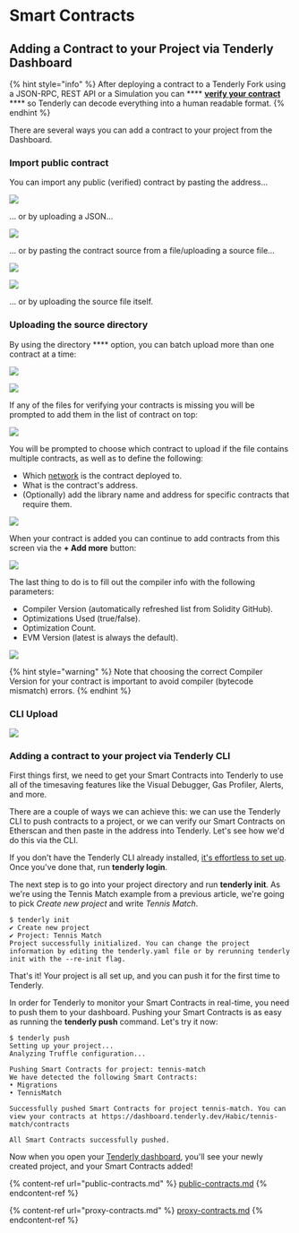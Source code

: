 # Smart Contracts

## Adding a Contract to your Project via Tenderly Dashboard

{% hint style="info" %}
After deploying a contract to a Tenderly Fork using a JSON-RPC, REST API or a Simulation you can **** [**verify your contract**](../verifying-a-smart-contract.md) **** so Tenderly can decode everything into a human readable format.
{% endhint %}

There are several ways you can add a contract to your project from the Dashboard.

### Import public contract

&#x20;You can import any public (verified) contract by pasting the address...

![](<../../.gitbook/assets/Screenshot 2021-10-14 at 16.02.53.png>)

... or by uploading a JSON...

![](<../../.gitbook/assets/Screenshot 2021-10-14 at 16.03.54.png>)

... or by pasting the contract source from a file/uploading a source file...

![](<../../.gitbook/assets/Screenshot 2021-10-21 at 12.51.18.png>)

![](<../../.gitbook/assets/Screenshot 2021-10-14 at 16.05.42.png>)

... or by uploading the source file itself.

### Uploading the source directory

By using the directory **** option, you can batch upload more than one contract at a time:

![](<../../.gitbook/assets/Screenshot 2021-10-21 at 12.51.18.png>)

![](<../../.gitbook/assets/Screenshot 2021-10-14 at 16.08.41.png>)

If any of the files for verifying your contracts is missing you will be prompted to add them in the list of contract on top:

![](<../../.gitbook/assets/Screenshot 2021-10-14 at 16.10.00.png>)

You will be prompted to choose which contract to upload if the file contains multiple contracts, as well as to define the following:

* Which [network](../../supported-networks-and-languages.md) is the contract deployed to.
* What is the contract's address.
* (Optionally) add the library name and address for specific contracts that require them.

![](<../../.gitbook/assets/Screenshot 2021-10-14 at 16.10.19.png>)

When your contract is added you can continue to add contracts from this screen via the **+ Add more** button:

![](<../../.gitbook/assets/Screenshot 2021-10-14 at 16.12.18.png>)

The last thing to do is to fill out the compiler info with the following parameters:

* Compiler Version (automatically refreshed list from Solidity GitHub).
* Optimizations Used (true/false).
* Optimization Count.
* EVM Version (latest is always the default).

![](<../../.gitbook/assets/Screenshot 2021-10-14 at 16.12.54.png>)

{% hint style="warning" %}
Note that choosing the correct Compiler Version for your contract is important to avoid compiler (bytecode mismatch) errors.
{% endhint %}

### CLI Upload

![](<../../.gitbook/assets/Screenshot 2021-10-14 at 16.14.47.png>)

### Adding a contract to your project via Tenderly CLI

First things first, we need to get your Smart Contracts into Tenderly to use all of the timesaving features like the Visual Debugger, Gas Profiler, Alerts, and more.

There are a couple of ways we can achieve this: we can use the Tenderly CLI to push contracts to a project, or we can verify our Smart Contracts on Etherscan and then paste in the address into Tenderly. Let's see how we'd do this via the CLI.

If you don't have the Tenderly CLI already installed, [it's effortless to set up](https://github.com/Tenderly/tenderly-cli#installation). Once you've done that, run **tenderly login**.

The next step is to go into your project directory and run **tenderly init**. As we're using the Tennis Match example from a previous article, we're going to pick _Create new project_ and write _Tennis Match_.

```
$ tenderly init
✔ Create new project
✔ Project: Tennis Match
Project successfully initialized. You can change the project information by editing the tenderly.yaml file or by rerunning tenderly init with the --re-init flag.
```

That's it! Your project is all set up, and you can push it for the first time to Tenderly.

In order for Tenderly to monitor your Smart Contracts in real-time, you need to push them to your dashboard. Pushing your Smart Contracts is as easy as running the **tenderly push** command. Let's try it now:

```
$ tenderly push
Setting up your project...
Analyzing Truffle configuration...

Pushing Smart Contracts for project: tennis-match
We have detected the following Smart Contracts:
• Migrations
• TennisMatch

Successfully pushed Smart Contracts for project tennis-match. You can view your contracts at https://dashboard.tenderly.dev/Habic/tennis-match/contracts

All Smart Contracts successfully pushed.
```

Now when you open your [Tenderly dashboard](https://dashboard.tenderly.co), you'll see your newly created project, and your Smart Contracts added!

{% content-ref url="public-contracts.md" %}
[public-contracts.md](public-contracts.md)
{% endcontent-ref %}

{% content-ref url="proxy-contracts.md" %}
[proxy-contracts.md](proxy-contracts.md)
{% endcontent-ref %}
